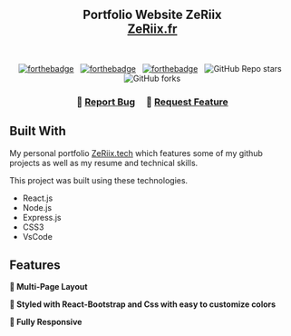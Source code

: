 <h2 align="center">
  Portfolio Website ZeRiix<br/>
  <a href="http://zeriix.fr" target="_blank">ZeRiix.fr</a>
</h2>

<br/>

<center>

[![forthebadge](https://forthebadge.com/images/badges/built-with-love.svg)](https://forthebadge.com) &nbsp;
[![forthebadge](https://forthebadge.com/images/badges/made-with-javascript.svg)](https://forthebadge.com) &nbsp;
[![forthebadge](https://forthebadge.com/images/badges/open-source.svg)](https://forthebadge.com) &nbsp;
![GitHub Repo stars](https://img.shields.io/github/stars/ZeRiix/Portfolio?color=red&logo=github&style=for-the-badge) &nbsp;
![GitHub forks](https://img.shields.io/github/forks/ZeRiix/Portfolio?color=red&logo=github&style=for-the-badge)

</center>

<h3 align="center">
    🔹
    <a href="https://github.com/ZeRiix/Portfolio/issues">Report Bug</a> &nbsp; &nbsp;
    🔹
    <a href="https://github.com/ZeRiix/Portfolio/issues">Request Feature</a>
</h3>

## Built With

My personal portfolio <a href="http://ZeRiix.tech/" target="_blank">ZeRiix.tech</a> which features some of my github projects as well as my resume and technical skills.<br/>

This project was built using these technologies.

- React.js
- Node.js
- Express.js
- CSS3
- VsCode

## Features

**📖 Multi-Page Layout**

**🎨 Styled with React-Bootstrap and Css with easy to customize colors**

**📱 Fully Responsive**



